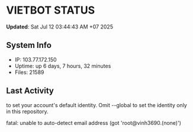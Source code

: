 # VIETBOT STATUS
**Updated**: Sat Jul 12 03:44:43 AM +07 2025

## System Info
- IP: 103.77.172.150
- Uptime: up 6 days, 7 hours, 32 minutes
- Files: 21589

## Last Activity

to set your account's default identity.
Omit --global to set the identity only in this repository.

fatal: unable to auto-detect email address (got 'root@vinh3690.(none)')
